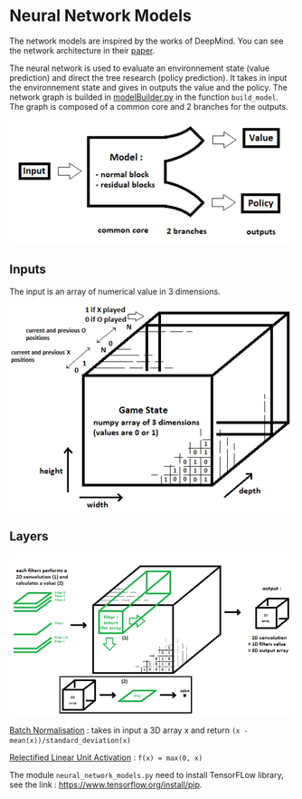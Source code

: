 # Neural Network Models
The network models are inspired by the works of DeepMind. You can see the network architecture in their [paper](https://medium.com/applied-data-science/alphago-zero-explained-in-one-diagram-365f5abf67e0).

The neural network is used to evaluate an environnement state (value prediction) and direct the tree research (policy prediction). It takes in input the environnement state and gives in outputs the value and the policy. The network graph is builded in [modelBuilder.py](https://github.com/JonathanVengadasalam/AlphaZero-Artificial-Intelligence/blob/master/neural_network_models/modelBuilder.py) in the function `build_model`. The graph is composed of a common core and 2 branches for the outputs.

![model](https://github.com/JonathanVengadasalam/AlphaZero-Artificial-Intelligence/blob/master/images/model.png)

## Inputs
The input is an array of numerical value in 3 dimensions.

![game state](https://github.com/JonathanVengadasalam/AlphaZero-Artificial-Intelligence/blob/master/images/game%20state%20architecture.png)

## Layers

![2D convolution](https://github.com/JonathanVengadasalam/AlphaZero-Artificial-Intelligence/blob/master/images/2DConvolution.png)

[Batch Normalisation](https://en.wikipedia.org/wiki/Batch_normalization) : takes in input a 3D array x and return `(x - mean(x))/standard_deviation(x)`

[Relectified Linear Unit Activation](https://en.wikipedia.org/wiki/Rectifier_(neural_networks)) : `f(x) = max(0, x)`

The module `neural_network_models.py` need to install TensorFLow library, see the link : https://www.tensorflow.org/install/pip.
